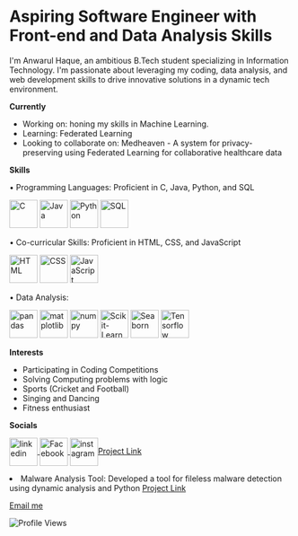 # Aspiring Software Engineer with Front-end and Data Analysis Skills

I'm Anwarul Haque, an ambitious B.Tech student specializing in Information Technology. I'm passionate about leveraging my coding, data analysis, and web development skills to drive innovative solutions in a dynamic tech environment.

**Currently**

* Working on: honing my skills in Machine Learning.
* Learning: Federated Learning
* Looking to collaborate on: Medheaven - A system for privacy-preserving using Federated Learning for collaborative healthcare data

**Skills**

• Programming Languages: Proficient in C, Java, Python, and SQL
<p align="left">
  <img src="https://www.britefish.net/wp-content/uploads/2019/07/logo-c-1.png" alt="C" style="width: auto; height: 50px;"/>
  <img src="https://miro.medium.com/v2/resize:fit:4000/0*bpt3hdn8q6Xw4MOZ.png" alt="Java" style="width: auto; height: 50px;"/>
  <img src="https://149842345.v2.pressablecdn.com/wp-content/uploads/2022/05/python-programming-language.jpg" alt="Python" style="width: auto; height: 50px;"/>
  <img src="https://media.instamojo.com/imgs/6867ce73890545e68853ba1f00c71496.jpg" alt="SQL" style="width: auto; height: 50px;"/>
</p>

• Co-curricular Skills: Proficient in HTML, CSS, and JavaScript
<p align="left">
  <img src="https://static.vecteezy.com/system/resources/previews/001/416/705/non_2x/html5-emblem-orange-shield-and-white-text-vector.jpg" alt="HTML" style="width: auto; height: 50px;"/>
  <img src="https://www.freepnglogos.com/uploads/html5-logo-png/html5-logo-css-logo-png-transparent-svg-vector-bie-supply-9.png" alt="CSS" style="width: auto; height: 50px;"/>
  <img src="https://1000logos.net/wp-content/uploads/2020/09/JavaScript-Logo-2048x1280.png" alt="JavaScript" style="width: auto; height: 50px;"/>
</p>

• Data Analysis:
<p align="left">
  <img src="https://geo-python-site.readthedocs.io/en/latest/_images/pandas_logo.png" alt="pandas" style="width: auto; height: 50px;"/>
  <img src="https://asset.brandfetch.io/idbyoKq4tZ/id0B3_53hD.png" alt="matplotlib" style="width: auto; height: 50px;"/>
  <img src="https://user-images.githubusercontent.com/50221806/86498201-a8bd8680-bd39-11ea-9d08-66b610a8dc01.png" alt="numpy" style="width: auto; height: 50px;"/>
  <img src="https://logosdownload.com/logo/scikit-learn-logo-big.png" alt="Scikit-Learn" style="width: auto; height: 50px;"/>
  <img src="https://www.programsbuzz.com/sites/default/files/logo/seaborn-logo.png" alt="Seaborn" style="width: auto; height: 50px;"/>
  <img src="https://e1.pxfuel.com/desktop-wallpaper/1007/104/desktop-wallpaper-tensorflow-logo-high-res-tensorflow.jpg" alt="Tensorflow" style="width: auto; height: 50px;"/>
</p>

**Interests**

* Participating in Coding Competitions
* Solving Computing problems with logic
* Sports (Cricket and Football)
* Singing and Dancing
* Fitness enthusiast

**Socials**
<p align="left">
  <a href="https://www.linkedin.com/in/anwarul-haque-2b05002a8/" target="_blank">
    <img align="center" src="https://static.vecteezy.com/system/resources/previews/018/930/587/original/linkedin-logo-linkedin-icon-transparent-free-png.png" alt="linkedin"style="width: auto; height: 50px;/>
  </a>
  <a href="https://www.facebook.com/profile.php?id=100073109558918" target="_blank">
    <img align="center" src="https://logodownload.org/wp-content/uploads/2014/09/facebook-logo-1-2.png" alt="Facebook"style="width: auto; height: 50px;/>
  </a>
  <a href="https://www.instagram.com/accounts/onetap/?next=%2F" target="_blank">
    <img align="center" src="https://www.pngall.com/wp-content/uploads/5/Instagram-Logo-PNG-Free-Download.png" alt="instagram"style="width: auto; height: 50px;/>
  </a>
</p>

**Pronouns:** he/him

**Fun fact:** I'm a self-motivated team player with critical thinking skills!

**Here are some of my projects:**

* Student Dropout Analysis App: Developed an Android app analyzing factors behind student dropouts using Java, Python, and the Random Forest algorithm
  [Project Link](https://github.com/Anwarulh007/projects)
* Malware Analysis Tool: Developed a tool for fileless malware detection using dynamic analysis and Python
  [Project Link](https://github.com/Anwarulh007/kavach-2k23)

[Email me](mailto:anwarul00000000000@gmail.com)

![Profile Views](https://visitcount.itsvg.in/api?id=AnwarulHaque&label=Profile%20Views&color=12&icon=5&pretty=true)

